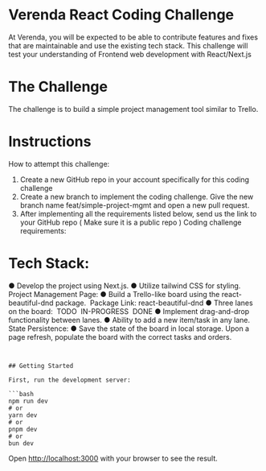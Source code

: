 # Verenda React Coding Challenge
At Verenda, you will be expected to be able to contribute features and fixes that are
maintainable and use the existing tech stack. This challenge will test your understanding of
Frontend web development with React/Next.js
# The Challenge
The challenge is to build a simple project management tool similar to Trello.
# Instructions
How to attempt this challenge:
1. Create a new GitHub repo in your account specifically for this coding challenge
2. Create a new branch to implement the coding challenge. Give the new branch name
feat/simple-project-mgmt and open a new pull request.
3. After implementing all the requirements listed below, send us the link to your
GitHub repo ( Make sure it is a public repo )
Coding challenge requirements:
​
# Tech Stack:
● Develop the project using Next.js.
● Utilize tailwind CSS for styling.
Project Management Page:
● Build a Trello-like board using the react-beautiful-dnd package.
​ Package Link: react-beautiful-dnd
● Three lanes on the board:
​ TODO
​ IN-PROGRESS
​ DONE
● Implement drag-and-drop functionality between lanes.
● Ability to add a new item/task in any lane.
State Persistence:
● Save the state of the board in local storage. Upon a page refresh, populate
the board with the correct tasks and orders.
```![Screenshot from 2024-10-24 09-02-04](https://github.com/user-attachments/assets/16bbf29a-493b-451b-9e8b-e4a67ec2dda8)


## Getting Started

First, run the development server:

```bash
npm run dev
# or
yarn dev
# or
pnpm dev
# or
bun dev
```

Open [http://localhost:3000](http://localhost:3000) with your browser to see the result.

